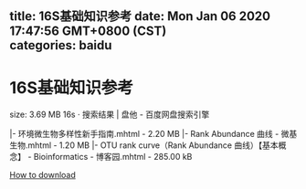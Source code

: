 
title: 16S基础知识参考
date: Mon Jan 06 2020 17:47:56 GMT+0800 (CST)    
categories: baidu
---

# 16S基础知识参考
size: 3.69 MB
 16s · 搜索结果 | 盘他 - 百度网盘搜索引擎
 
|- 环境微生物多样性新手指南.mhtml - 2.20 MB
|- Rank Abundance 曲线 - 微基生物.mhtml - 1.20 MB
|- OTU rank curve（Rank Abundance 曲线）【基本概念】 - Bioinformatics - 博客园.mhtml - 285.00 kB

[How to download](https://bpcam.bemobtrk.com/go/2ceec3aa-1ca2-46d6-b9ff-aaa5c184517c?jno=278)